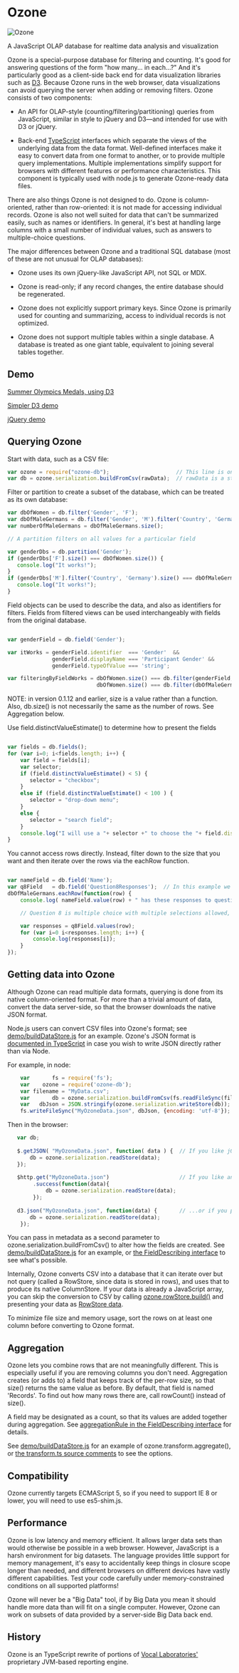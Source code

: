 Ozone
=====

![Ozone](icons/ozone-64.png "Ozone")

A JavaScript OLAP database for realtime data analysis and visualization

Ozone is a special-purpose database for filtering and counting. It's good for answering questions of the form "how many... in each...?"  And it's particularly good as a client-side back end for data visualization libraries such as [D3](http://d3js.org/).  Because Ozone runs in the web browser, data visualizations can avoid querying the server when adding or removing filters.  Ozone consists of two components:

  * An API for OLAP-style (counting/filtering/partitioning) queries from JavaScript, similar in style to jQuery and D3—and intended for use with D3 or jQuery.

  * Back-end [TypeScript](http://www.typescriptlang.org/) interfaces which separate the views of the underlying data from the data format.  Well-defined interfaces make it easy to convert data from one format to another, or to provide multiple query implementations.  Multiple implementations simplify support for browsers with different features or performance characteristics.  This component is typically used with node.js to generate Ozone-ready data files.

There are also things Ozone is not designed to do.  Ozone is column-oriented, rather than row-oriented: it is not made for accessing individual records.  Ozone is also not well suited for data that can't be summarized easily, such as names or identifiers.  In general, it's best at handling large columns with a small number of individual values, such as answers to multiple-choice questions.

The major differences between Ozone and a traditional SQL database (most of these are not unusual for OLAP databases):

* Ozone uses its own jQuery-like JavaScript API, not SQL or MDX.

* Ozone is read-only;  if any record changes, the entire database should be regenerated.

* Ozone does not explicitly support primary keys.  Since Ozone is primarily used for counting and summarizing, access to individual records is not optimized.

* Ozone does not support multiple tables within a single database.  A database is treated as one giant table, equivalent to joining several tables together.

Demo
----

[Summer Olympics Medals, using D3](http://www.vocalabs.com/open-source/ozone/demo/olympics.html)

[Simpler D3 demo](http://www.vocalabs.com/open-source/ozone/demo/d3-filter-widget.html)

[jQuery demo](http://www.vocalabs.com/open-source/ozone/demo/jquery-demo.html)

Querying Ozone
--------------

Start with data, such as a CSV file:

```JavaScript
var ozone = require("ozone-db");                     // This line is only needed if you use require.js or node
var db = ozone.serialization.buildFromCsv(rawData);  // rawData is a string with comma-separated values
```

Filter or partition to create a subset of the database, which can be treated as its own database:

```JavaScript
var dbOfWomen = db.filter('Gender', 'F');
var dbOfMaleGermans = db.filter('Gender', 'M').filter('Country', 'Germany');
var numberOfMaleGermans = dbOfMaleGermans.size();

// A partition filters on all values for a particular field

var genderDbs = db.partition('Gender');
if (genderDbs['F'].size() === dbOfWomen.size()) {
   console.log("It works!");
}
if (genderDbs['M'].filter('Country', 'Germany').size() === dbOfMaleGermans.size()) {
   console.log("It works!");
}
```

Field objects can be used to describe the data, and also as identifiers for filters.  Fields from filtered views
can be used interchangeably with fields from the original database.

```JavaScript

var genderField = db.field('Gender');

var itWorks = genderField.identifier  === 'Gender'  &&
              genderField.displayName === 'Participant Gender' &&
              genderField.typeOfValue === 'string';

var filteringByFieldWorks = dbOfWomen.size() === db.filter(genderField, 'F').size() &&
                            dbOfWomen.size() === db.filter(dbOfMaleGermans.field('Gender', 'F')).size();
```

NOTE: in version 0.1.12 and earlier, size is a value rather than a function.  Also, db.size() is not necessarily the same as the number of rows.  See Aggregation below.

Use field.distinctValueEstimate() to determine how to present the fields

```JavaScript

var fields = db.fields();
for (var i=0; i<fields.length; i++) {
    var field = fields[i];
    var selector;
    if (field.distinctValueEstimate() < 5) {
       selector = "checkbox";
    }
    else if (field.distinctValueEstimate() < 100 ) {
       selector = "drop-down menu";
    }
    else {
       selector = "search field";
    }
    console.log("I will use a "+ selector +" to choose the "+ field.displayName);
}

```


You cannot access rows directly.  Instead, filter down to the size that you want and then iterate over the rows via the eachRow function.

```JavaScript

var nameField = db.field('Name');
var q8Field   = db.field('Question8Responses');  // In this example we are analyzing responses from a survey
dbOfMaleGermans.eachRow(function(row) {
    console.log( nameField.value(row) + " has these responses to question 8:");

    // Question 8 is multiple choice with multiple selections allowed, so q8Field doesn't have a value function.

    var responses = q8Field.values(row);
    for (var i=0 i<responses.length; i++) {
        console.log(responses[i]);
    }
});

```


Getting data into Ozone
-----------------------

Although Ozone can read multiple data formats, querying is done from its native column-oriented format.  For more than a trivial amount of data, convert the data server-side, so that the browser downloads the native JSON format.

Node.js users can convert CSV files into Ozone's format; see [demo/buildDataStore.js](https://github.com/dleppik/ozone/blob/master/demo/buildDataStore.js) for an example.  Ozone's JSON format is [documented in TypeScript](https://github.com/dleppik/ozone/blob/master/src/serialization/jsonInterfaces.ts) in case you wish to write JSON directly rather than via Node.

For example, in node:

```JavaScript
    var       fs = require('fs');
    var    ozone = require('ozone-db'); 
    var filename = "MyData.csv";
    var       db = ozone.serialization.buildFromCsv(fs.readFileSync(filename, {encoding: 'utf-8'}));
    var   dbJson = JSON.stringify(ozone.serialization.writeStore(db));
    fs.writeFileSync("MyOzoneData.json", dbJson, {encoding: 'utf-8'});
```

Then in the browser:

```JavaScript
   var db;
   
   $.getJSON( "MyOzoneData.json", function( data ) {  // If you like jQuery...
       db = ozone.serialization.readStore(data);
   });
   
   $http.get("MyOzoneData.json")                      // If you like angular.js
        .success(function(data){
            db = ozone.serialization.readStore(data);
        });
   
   d3.json("MyOzoneData.json", function(data) {       // ...or if you prefer D3
       db = ozone.serialization.readStore(data);
    });
```

You can pass in metadata as a second parameter to ozone.serialization.buildFromCsv() to alter how the fields are 
created.  See [demo/buildDataStore.js](https://github.com/dleppik/ozone/blob/master/demo/buildDataStore.js) for an 
example, or [the FieldDescribing interface](https://github.com/dleppik/ozone/blob/master/src/interfaces.ts) to see
what's possible.

Internally, Ozone converts CSV into a database that it can iterate over but not query (called a RowStore, since data is
stored in rows), and uses that to produce its native ColumnStore.  If your data is already a JavaScript array, you can
 skip the conversion to CSV by calling 
[ozone.rowStore.build()](https://github.com/dleppik/ozone/blob/master/src/rowStore/functions.ts) and presenting your
 data as
[RowStore data](https://github.com/dleppik/ozone/blob/master/test/trivialSampleData.json).

To minimize file size and memory usage, sort the rows on at least one column before converting to Ozone format.

Aggregation
-----------

Ozone lets you combine rows that are not meaningfully different.  This is especially useful if you are removing columns you don't need.  Aggregation creates (or adds to) a field that keeps track of the per-row size, so that size() returns the same value as before.  By default, that field is named 'Records'.  To find out how many rows there are, call rowCount() instead of size().

A field may be designated as a count, so that its values are added together during aggregation.  See [aggregationRule in the FieldDescribing interface](https://github.com/dleppik/ozone/blob/master/src/interfaces.ts) for details.

 See [demo/buildDataStore.js](https://github.com/dleppik/ozone/blob/master/demo/buildDataStore.js) for an example of ozone.transform.aggregate(), or [the transform.ts source comments](https://github.com/dleppik/ozone/blob/master/src/transform/transform.ts) to see the options.

Compatibility
-------------

Ozone currently targets ECMAScript 5, so if you need to support IE 8 or lower, you will need to use es5-shim.js.

Performance
-----------

Ozone is low latency and memory efficient.  It allows larger data sets than would otherwise be possible in a web browser.  However, JavaScript is a harsh environment for big datasets.  The language provides little support for memory management, it's easy to accidentally keep things in closure scope longer than needed, and different browsers on different devices have vastly different capabilities.  Test your code carefully under memory-constrained conditions on all supported platforms!

Ozone will never be a "Big Data" tool, if by Big Data you mean it should handle more data than will fit on a single computer. However, Ozone can work on subsets of data provided by a server-side Big Data back end.

History
-------

Ozone is an TypeScript rewrite of portions of [Vocal Laboratories'](http://www.vocalabs.com/) proprietary JVM-based reporting engine.

